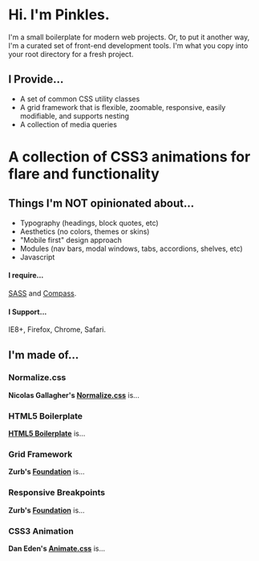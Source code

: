 

# Hi. I'm Pinkles.

I'm a small boilerplate for modern web projects. Or, to put it another way, I'm a curated set of front-end development tools. I'm what you copy into your root directory for a fresh project.

## I Provide...

* A set of common CSS utility classes
* A grid framework that is flexible, zoomable, responsive, easily modifiable, and supports nesting
* A collection of media queries
# A collection of CSS3 animations for flare and functionality

## Things I'm NOT opinionated about...

* Typography (headings, block quotes, etc)
* Aesthetics (no colors, themes or skins)
* "Mobile first" design approach
* Modules (nav bars, modal windows, tabs, accordions, shelves, etc)
* Javascript

#### I require...

[SASS](http://sass-lang.com/) and [Compass](http://compass-style.org/).


#### I Support...

IE8+, Firefox, Chrome, Safari.

## I'm made of...

### Normalize.css

**Nicolas Gallagher's [Normalize.css](https://github.com/necolas/normalize.css)** is...

### HTML5 Boilerplate

**[HTML5 Boilerplate](http://html5boilerplate.com)** is...

### Grid Framework

**Zurb's [Foundation](http://foundation.zurb.com)** is...

### Responsive Breakpoints

**Zurb's [Foundation](http://foundation.zurb.com)** is...

### CSS3 Animation

**Dan Eden's [Animate.css](http://daneden.me/animate)** is... 
